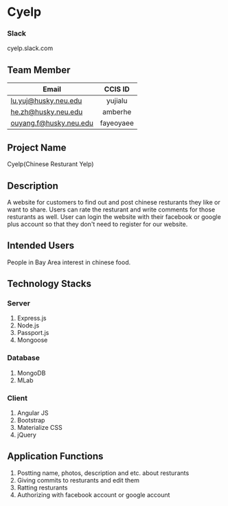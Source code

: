 # Cyelp
### Slack
cyelp.slack.com

## Team Member

| Email                    | CCIS ID       |
| -------------------------|:-------------:|
| lu.yuj@husky.neu.edu     | yujialu       |
| he.zh@husky.neu.edu      | amberhe       |
| ouyang.f@husky.neu.edu   | fayeoyaee     |

## Project Name
Cyelp(Chinese Resturant Yelp)

## Description
A website for customers to find out and post chinese resturants they like or want to share. Users can rate the resturant and write comments for those resturants as well. User can login the website with their facebook or google plus account so that they don't need to register for our website.

## Intended Users
People in Bay Area interest in chinese food.

## Technology Stacks
### Server
1. Express.js
2. Node.js
3. Passport.js
4. Mongoose

### Database
1. MongoDB
2. MLab

### Client
1. Angular JS
2. Bootstrap
3. Materialize CSS
4. jQuery

## Application Functions
1. Postting name, photos, description and etc. about resturants
2. Giving commits to resturants and edit them
3. Ratting resturants
4. Authorizing with facebook account or google account

